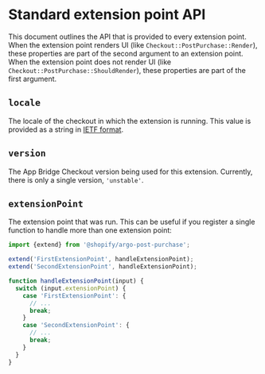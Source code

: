# Standard extension point API

This document outlines the API that is provided to every extension point. When the extension point renders UI (like `Checkout::PostPurchase::Render`), these properties are part of the second argument to an extension point. When the extension point does not render UI (like `Checkout::PostPurchase::ShouldRender`), these properties are part of the first argument.

## `locale`

The locale of the checkout in which the extension is running. This value is provided as a string in [IETF format](https://en.wikipedia.org/wiki/IETF_language_tag).

## `version`

The App Bridge Checkout version being used for this extension. Currently, there is only a single version, `'unstable'`.

## `extensionPoint`

The extension point that was run. This can be useful if you register a single function to handle more than one extension point:

```ts
import {extend} from '@shopify/argo-post-purchase';

extend('FirstExtensionPoint', handleExtensionPoint);
extend('SecondExtensionPoint', handleExtensionPoint);

function handleExtensionPoint(input) {
  switch (input.extensionPoint) {
    case 'FirstExtensionPoint': {
      // ...
      break;
    }
    case 'SecondExtensionPoint': {
      // ...
      break;
    }
  }
}
```
